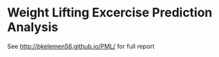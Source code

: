 # Weight Lifting Excercise Prediction Analysis

See http://bkelemen56.github.io/PML/ for full report
